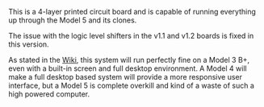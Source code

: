 This is a 4-layer printed circuit board and is capable of running everything up through the Model 5 and its clones.

The issue with the logic level shifters in the v1.1 and v1.2 boards is fixed in this version.

As stated in the [Wiki](https://github.com/larry-athey/rpi-smart-still/wiki), this system will run perfectly fine on a Model 3 B+, even with a built-in screen and full desktop environment. A Model 4 will make a full desktop based system will provide a more responsive user interface, but a Model 5 is complete overkill and kind of a waste of such a high powered computer.
